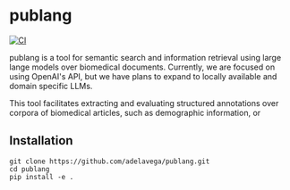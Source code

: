 # publang

[![CI](https://github.com/adelavega/publang/actions/workflows/tests.yml/badge.svg)](https://github.com/adelavega/publang/actions/workflows/tests.yml)

publang is a tool for semantic search and information retrieval using large lange models over biomedical documents.
Currently, we are focused on using OpenAI's API, but we have plans to expand to locally available and domain specific LLMs.

This tool facilitates extracting and evaluating structured annotations over corpora of biomedical articles, such as demographic information, or 

## Installation

    git clone https://github.com/adelavega/publang.git 
    cd publang
    pip install -e .
